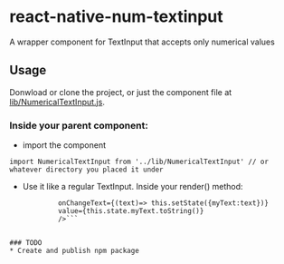 # react-native-num-textinput
A wrapper component for TextInput that accepts only numerical values

## Usage
Donwload or clone the project, or just the component file at [lib/NumericalTextInput.js](https://github.com/amirfl/react-native-num-textinput/blob/master/lib/NumericalTextInput.js).

### Inside your parent component:

* import the component

```import NumericalTextInput from '../lib/NumericalTextInput' // or whatever directory you placed it under```

* Use it like a regular TextInput. Inside your render() method:


```<NumericalTextInput style={styles.textInputStyle} 
            onChangeText={(text)=> this.setState({myText:text})}
            value={this.state.myText.toString()}
            />```


### TODO
* Create and publish npm package
